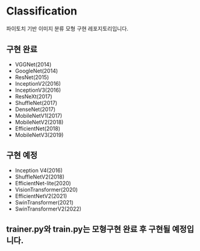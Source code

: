 # Classification
파이토치 기반 이미지 분류 모형 구현 레포지토리입니다.
## 구현 완료
- VGGNet(2014)
- GoogleNet(2014)
- ResNet(2015)
- InceptionV2(2016)
- InceptionV3(2016)
- ResNeXt(2017)
- ShuffleNet(2017)
- DenseNet(2017)
- MobileNetV1(2017)
- MobileNetV2(2018)
- EfficientNet(2018)
- MobileNetV3(2019)

## 구현 예정
- Inception V4(2016)
- ShuffleNetV2(2018)
- EfficientNet-lite(2020)
- VisionTransformer(2020)
- EfficientNetV2(2021)
- SwinTransformer(2021)
- SwinTransformerV2(2022)
## trainer.py와 train.py는 모형구현 완료 후 구현될 예정입니다.
